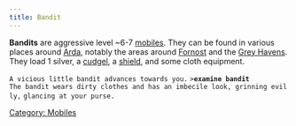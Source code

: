 ```yaml
---
title: Bandit
---
```


**Bandits** are aggressive level ~6-7 [mobiles](mobile "wikilink"). They
can be found in various places around [Arda](Arda "wikilink"), notably
the areas around [Fornost](Fornost "wikilink") and the [Grey
Havens](Grey_Havens "wikilink"). They load 1 silver, a
[cudgel](cudgel "wikilink"), a [shield](shield "wikilink"), and some
cloth equipment.

`A vicious little bandit advances towards you.`
`>`**`examine bandit`**
`The bandit wears dirty clothes and has an imbecile look, grinning evilly,`
`glancing at your purse.`

[Category: Mobiles](Category:_Mobiles "wikilink")